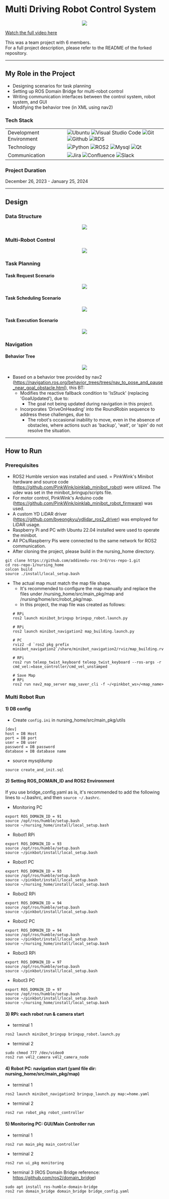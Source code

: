 
# Multi Driving Robot Control System
<p align=center width="98%">
  <img src="./images/play.gif">
</p>
<p><a href="https://youtu.be/rqWVjeEV688?feature=shared">Watch the full video here</a></p>

This was a team project with 6 members.<br>
For a full project description, please refer to the README of the forked repository.

---

## My Role in the Project
- Designing scenarios for task planning
- Setting up ROS Domain Bridge for multi-robot control
- Writing communication interfaces between the control system, robot system, and GUI
- Modifying the behavior tree (in XML using nav2)

### Tech Stack
|   |   |
|---|---|
|Development Environment|![Ubuntu](https://img.shields.io/badge/Ubuntu-E95420?style=for-the-badge&logo=Ubuntu&logoColor=white) ![Visual Studio Code](https://img.shields.io/badge/Visual%20Studio%20Code-007ACC?style=for-the-badge&logo=Visual%20Studio%20Code&logoColor=white) ![Git](https://img.shields.io/badge/Git-F05032?style=for-the-badge&logo=Git&logoColor=white) ![Github](https://img.shields.io/badge/GitHub-181717?style=for-the-badge&logo=GitHub&logoColor=white) ![RDS](https://img.shields.io/badge/AWS%20RDS-527FFF?style=for-the-badge&logo=Amazon%20RDS&logoColor=white)||
|Technology|![Python](https://img.shields.io/badge/python-3776AB?style=for-the-badge&logo=python&logoColor=white) ![ROS2](https://img.shields.io/badge/ROS2-22314E?style=for-the-badge&logo=ROS&logoColor=white) ![Mysql](https://img.shields.io/badge/mysql-4479A1?style=for-the-badge&logo=mysql&logoColor=white) ![Qt](https://img.shields.io/badge/Qt-41CD52?style=for-the-badge&logo=Qt&logoColor=white)|
|Communication|![Jira](https://img.shields.io/badge/Jira-0052CC?style=for-the-badge&logo=Jira&logoColor=white) ![Confluence](https://img.shields.io/badge/Confluence-172B4D?style=for-the-badge&logo=Confluence&logoColor=white) ![Slack](https://img.shields.io/badge/slack-4A154B?style=for-the-badge&logo=slack&logoColor=white)|

### Project Duration
December 26, 2023 - January 25, 2024

---

## Design

### Data Structure
<p align=center width="98%">
  <img src="./images/erd.png">
</p>

### Multi-Robot Control
<p align=center width="98%">
  <img src="./images/multi_robot_en.PNG">
</p>

### Task Planning
#### Task Request Scenario
<p align=center width="98%">
  <img src="./images/task_request_en.png">
</p>

#### Task Scheduling Scenario
<p align=center width="98%">
  <img src="./images/task_scheduling_en.png">
</p>

#### Task Execution Scenario
<p align=center width="98%">
  <img src="./images/task_execution_en.png">
</p>

### Navigation
#### Behavior Tree
<p align=center width="98%">
  <img src="./images/BT.png">
</p>

- Based on a behavior tree provided by nav2 (https://navigation.ros.org/behavior_trees/trees/nav_to_pose_and_pause_near_goal_obstacle.html), this BT:
  - Modifies the reactive fallback condition to 'IsStuck' (replacing 'GoalUpdated'), due to:
    - The goal not being updated during navigation in this project.
  - Incorporates 'DriveOnHeading' into the RoundRobin sequence to address these challenges, due to:
    - The robot's occasional inability to move, even in the absence of obstacles, where actions such as 'backup', 'wait', or 'spin' do not resolve the situation.

---

## How to Run

### Prerequisites
- ROS2 Humble version was installed and used.
= PinkWink's Minibot hardware and source code (https://github.com/PinkWink/pinklab_minibot_robot) were utilized. The udev was set in the minibot_bringup/scripts file.
- For motor control, PinkWink's Arduino code (https://github.com/PinkWink/pinklab_minibot_robot_firmware) was used.
- A custom YD LiDAR driver (https://github.com/byeongkyu/ydlidar_ros2_driver) was employed for LiDAR usage.
- Raspberry Pi and PC with Ubuntu 22.04 installed were used to operate the minibot.
- All PCs/Raspberry Pis were connected to the same network for ROS2 communication.
- After cloning the project, please build in the nursing_home directory.
```
git clone https://github.com/addinedu-ros-3rd/ros-repo-1.git
cd ros-repo-1/nursing_home
colcon build
source ./install/local_setup.bash
```
- The actual map must match the map file shape.
  - It's recommended to configure the map manually and replace the files under /nursing_home/src/main_pkg/map and /nursing/home/src/robot_pkg/map.
  - In this project, the map file was created as follows:
  ```
  # RPi
  ros2 launch minibot_bringup bringup_robot.launch.py

  # RPi
  ros2 launch minibot_navigation2 map_building.launch.py

  # PC
  rviz2 -d `ros2 pkg prefix minibot_navigation2`/share/minibot_navigation2/rviz/map_building.rviz

  # RPi
  ros2 run teleop_twist_keyboard teleop_twist_keyboard --ros-args -r cmd_vel:=base_controller/cmd_vel_unstamped

  # Save Map
  # RPi
  ros2 run nav2_map_server map_saver_cli -f ~/<pinkbot_ws>/<map_name>
  ```

### Multi Robot Run
#### 1) DB config<br>
- Create ```config.ini``` in nursing_home/src/main_pkg/utils
```
[dev]
host = DB Host
port = DB port
user = DB user
password = DB password
database = DB database name
```

- source mysqldump
```
source create_and_init.sql
```

#### 2)  Setting ROS_DOMAIN_ID and ROS2 Environment<br>
If you use bridge_config.yaml as is, it's recommended to add the following lines to ~/.bashrc, and then ```source ~/.bashrc```.<br>

- Monitoring PC
```
export ROS_DOMAIN_ID = 91
source /opt/ros/humble/setup.bash
source ~/nursing_home/install/local_setup.bash
```

- Robot1 RPi
```
export ROS_DOMAIN_ID = 93
source /opt/ros/humble/setup.bash
source ~/pinkbot/install/local_setup.bash
```

- Robot1 PC
```
export ROS_DOMAIN_ID = 93
source /opt/ros/humble/setup.bash
source ~/pinkbot/install/local_setup.bash
source ~/nursing_home/install/local_setup.bash
```

- Robot2 RPi
```
export ROS_DOMAIN_ID = 94
source /opt/ros/humble/setup.bash
source ~/pinkbot/install/local_setup.bash
```

- Robot2 PC
```
export ROS_DOMAIN_ID = 94
source /opt/ros/humble/setup.bash
source ~/pinkbot/install/local_setup.bash
source ~/nursing_home/install/local_setup.bash
```

- Robot3 RPi
```
export ROS_DOMAIN_ID = 97
source /opt/ros/humble/setup.bash
source ~/pinkbot/install/local_setup.bash
```

- Robot3 PC
```
export ROS_DOMAIN_ID = 97
source /opt/ros/humble/setup.bash
source ~/pinkbot/install/local_setup.bash
source ~/nursing_home/install/local_setup.bash
```

#### 3) RPi: each robot run & camera start
- terminal 1
```
ros2 launch minibot_bringup bringup_robot.launch.py
```

- terminal 2
```
sudo chmod 777 /dev/video0
ros2 run v4l2_camera v4l2_camera_node
```

#### 4) Robot PC: navigation start (yaml file dir: nursing_home/src/main_pkg/map)
- terminal 1
```
ros2 launch minibot_navigation2 bringup_launch.py map:=home.yaml
```

- terminal 2
```
ros2 run robot_pkg robot_controller
```

#### 5) Monitoring PC: GUI/Main Controller run
- terminal 1
```
ros2 run main_pkg main_controller
```

- terminal 2
```
ros2 run ui_pkg monitoring
```

- terminal 3 (ROS Domain Bridge reference: https://github.com/ros2/domain_bridge)
```
sudo apt install ros-humble-domain-bridge
ros2 run domain_bridge domain_bridge bridge_config.yaml
```
